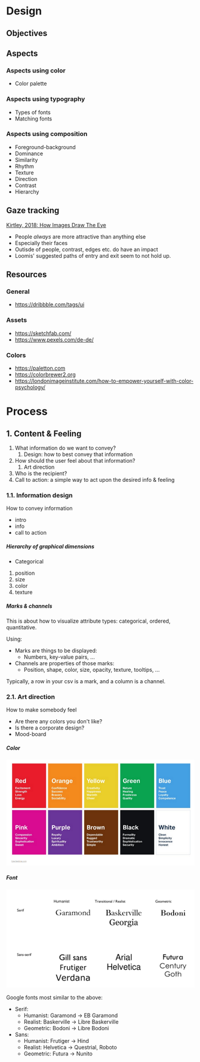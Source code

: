 # Design


## Objectives
## Aspects
### Aspects using color
- Color palette
### Aspects using typography
- Types of fonts
- Matching fonts
### Aspects using composition
- Foreground-background
- Dominance
- Similarity
- Rhythm
- Texture
- Direction
- Contrast
- Hierarchy




## Gaze tracking
[Kirtley, 2018: How Images Draw The Eye](https://d1wqtxts1xzle7.cloudfront.net/83340544/0276237417693564-libre.pdf?1649278514=&response-content-disposition=inline%3B+filename%3DHow_Images_Draw_the_Eye.pdf&Expires=1676635930&Signature=XdO4HodkDkoY-W65qcntpcNsCmMV9nXAKzOvH4G2WfJcgJW8aVcRwcGtQYf0xq23ZGiK6iVfdkyj2OOfzbG1qgxhVI6eJwy2ZdSS2TyhiCuTIQeDRqQte8HwqQUM213ye~wPa-eK-81uA7zfx1lQVAFe0af5cPqroZfknoQZ6A9yzxyegrwFSYQquHR9RBeyGqnUlpe5ag29lfFFrTSZFq7PieK2PoPavEg4V4IWHyMCdqqJinLykmaTNIWB0eFTr4wAEKinoMBbz9CEjkqq9ZAYqTezQGwizXoTUXUsCaEupVnRwbPiEp--TQ3mSQthjwUREGj4oGJckWJMcqPqZw__&Key-Pair-Id=APKAJLOHF5GGSLRBV4ZA)

- People *always* are more attractive than anything else
- Especially their faces
- Outisde of people, contrast, edges etc. do have an impact
- Loomis' suggested paths of entry and exit seem to not hold up.





## Resources

### General
- https://dribbble.com/tags/ui

### Assets
- https://sketchfab.com/
- https://www.pexels.com/de-de/

### Colors
- https://paletton.com
- https://colorbrewer2.org
- https://londonimageinstitute.com/how-to-empower-yourself-with-color-psychology/



# Process

## 1. Content & Feeling

1.  What information do we want to convey?
    1. Design: how to best convey that information
2. How should the user feel about that information?
    1. Art direction
3. Who is the recipient?
4. Call to action: a simple way to act upon the desired info & feeling

### 1.1. Information design
How to convey information
- intro
- info
- call to action

##### Hierarchy of graphical dimensions
- Categorical
1. position
2. size
3. color
4. texture

##### Marks & channels
This is about how to visualize attribute types: categorical, ordered, quantitative.

Using:

 - Marks are things to be displayed: 
   - Numbers, key-value pairs, ...
 - Channels are properties of those marks: 
   - Position, shape, color, size, opacity, texture, tooltips, ...

Typically, a row in your csv is a mark, and a column is a channel.


### 2.1. Art direction
How to make somebody feel

- Are there any colors you don't like?
- Is there a corporate design?
- Mood-board

##### Color

<img src="https://raw.githubusercontent.com/MichaelLangbein/tdl2/main/backend/data/assets/programming/color_emotions.png">

##### Font

<img src="https://raw.githubusercontent.com/MichaelLangbein/tdl2/main/backend/data/assets/programming/fonts.png">


Google fonts most similar to the above:
- Serif:
  - Humanist: Garamond -> EB Garamond
  - Realist: Baskerville -> Libre Baskerville
  - Geometric: Bodoni -> Libre Bodoni
- Sans:
  - Humanist: Frutiger -> Hind
  - Realist: Helvetica -> Questrial, Roboto
  - Geometric: Futura -> Nunito